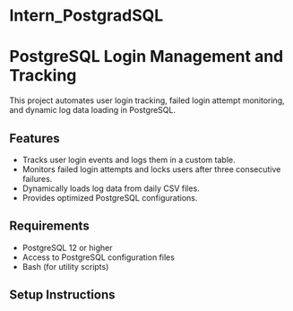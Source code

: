 # Intern_PostgradSQL

# PostgreSQL Login Management and Tracking

This project automates user login tracking, failed login attempt monitoring, and dynamic log data loading in PostgreSQL.

## Features
- Tracks user login events and logs them in a custom table.
- Monitors failed login attempts and locks users after three consecutive failures.
- Dynamically loads log data from daily CSV files.
- Provides optimized PostgreSQL configurations.

## Requirements
- PostgreSQL 12 or higher
- Access to PostgreSQL configuration files
- Bash (for utility scripts)

## Setup Instructions
